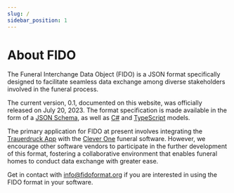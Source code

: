 ```yaml
---
slug: /
sidebar_position: 1
---
```


# About FIDO

The Funeral Interchange Data Object (FIDO) is a JSON format specifically designed to facilitate seamless data exchange among diverse stakeholders involved in the funeral process.

The current version, 0.1, documented on this website, was officially released on July 20, 2023. The format specification is made available in the form of a [JSON Schema](./jsonschema), as well as [C#](./csharp) and [TypeScript](./typescript) models.

The primary application for FIDO at present involves integrating the [Trauerdruck App](https://www.trauerdruck.app) with the [Clever One](https://www.cleverone.io) funeral software. However, we encourage other software vendors to participate in the further development of this format, fostering a collaborative environment that enables funeral homes to conduct data exchange with greater ease.

Get in contact with <a href="mailto:info@fidoformat.org">info@fidoformat.org</a> if you are interested in using the FIDO format in your software.